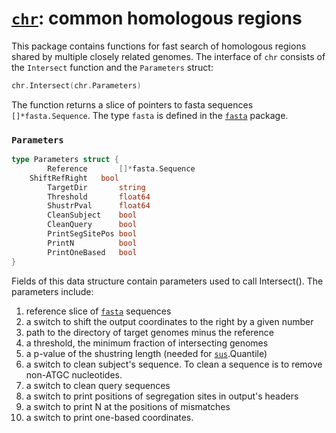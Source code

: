# [`chr`](https://owncloud.gwdg.de/index.php/s/rUiY9yfvhxMp0ja): common homologous regions
This package contains functions for fast search of homologous regions shared by multiple closely related genomes. The interface of `chr` consists of the `Intersect` function and the `Parameters` struct:
```go
chr.Intersect(chr.Parameters)
```
The function returns a slice of pointers to fasta sequences `[]*fasta.Sequence`. The type `fasta` is defined in the [`fasta`](https://github.com/IvanTsers/fasta) package.

### `Parameters`
```go
type Parameters struct {
        Reference       []*fasta.Sequence
	ShiftRefRight	bool
        TargetDir       string
        Threshold       float64
        ShustrPval      float64
        CleanSubject    bool
        CleanQuery      bool
        PrintSegSitePos bool
        PrintN          bool
        PrintOneBased   bool
}
```
 Fields of this data structure contain parameters used to call Intersect().
    The parameters include: 

 1. reference slice of [`fasta`](https://github.com/IvanTsers/fasta) sequences
 2. a switch to shift the output coordinates to the right by a given number
 3. path to the directory of target genomes minus the reference
 4. a threshold, the minimum fraction of intersecting genomes
 5. a p-value of the shustring length (needed for [`sus`](https://github.com/evolbioinf/sus).Quantile)
 6. a switch to clean subject's sequence. To clean a sequence is to remove non-ATGC nucleotides.
 7. a switch to clean query sequences
 8. a switch to print positions of segregation sites in output's headers
 9. a switch to print N at the positions of mismatches
 10. a switch to print one-based coordinates.
